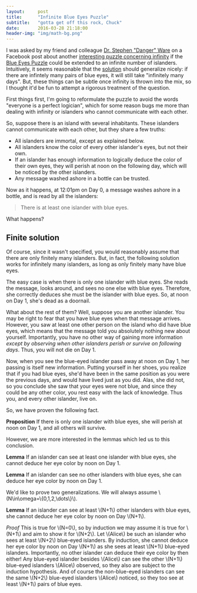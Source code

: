 ```yaml
---
layout:     post
title:      "Infinite Blue Eyes Puzzle"
subtitle:   "gotta get off this rock, Chuck"
date:       2016-03-28 21:18:00
header-img: "img/math-bg.png"
---
```


I was asked by my friend and colleague
[Dr. Stephen "Danger" Ware][ware] on a Facebook post about another
[interesting puzzle concerning infinity][infinity puzzle] if the
[Blue Eyes Puzzle][blue eyes puzzle] could be extended to an infinite number
of islanders. Intuitively, it seems reasonable that the
[solution][blue eyes solution] should generalize nicely: if there are infintely
many pairs of blue eyes, it will still take "infinitely many days". But, these
things can be subtle once infinity is thrown into the mix,
so I thought it'd be fun to attempt a rigorous treatment
of the question.

[ware]: http://stephengware.com/
[infinity puzzle]: https://www.reddit.com/r/AskReddit/comments/4kz3di/whats_your_favourite_maths_fact/d3jj88j
[blue eyes puzzle]: http://xkcd.com/blue_eyes.html
[blue eyes solution]: https://xkcd.com/solution.html

First things first, I'm going to reformulate the puzzle to avoid the words
"everyone is a perfect logician", which for some reason bugs me more than
dealing with infinity or islanders who cannot communicate with each other.

So, suppose there is an island with several inhabitants. These islanders cannot
communicate with each other, but they share a few truths:

* All islanders are immortal, except as explained below.
* All islanders know the color of every other islander's eyes, but not their own.
* If an islander has enough information to logically deduce the color of their
  own eyes, they will perish at noon on the following day, which will be
  noticed by the other islanders.
* Any message washed ashore in a bottle can be trusted.

Now as it happens, at 12:01pm on Day 0, a message washes ashore in a bottle,
and is read by all the islanders:

> There is at least one islander with blue eyes.

What happens?

## Finite solution

Of course, since it wasn't specified, you would reasonably assume that there
are only finitely many islanders. But, in fact, the following solution works
for infinitely many islanders, as long as only finitely many have blue eyes.

The easy case is when there is only one islander with blue eyes. She reads
the message, looks around, and sees no one else with blue eyes. Therefore,
she correctly deduces she must be the islander with blue eyes. So, at noon
on Day 1, she's dead as a doornail.

What about the rest of them? Well, suppose you are another islander. You
may be right to fear that you have blue eyes when that message arrives.
However, you saw at least one other person on the island who did have blue eyes,
which means that the message told you absolutely nothing new about yourself.
Importantly, you have no other way of gaining more information
*except by observing when other islanders perish or survive on following days*.
Thus, you will not die on Day 1.

Now, when you see the blue-eyed islander pass away at noon on Day 1, her
passing is itself new information. Putting yourself in her shoes, you realize
that if you had blue eyes, she'd have been in the same position as you were
the previous days, and would have lived just as you did. Alas, she did not,
so you conclude she saw that your eyes were not blue, and since they could
be any other color, you rest easy with the lack of knowledge. Thus you,
and every other islander, live on.

So, we have proven the following fact.

**Proposition** If there is only one islander with blue eyes, she will
perish at noon on Day 1, and all others will survive.

However, we are more interested in the lemmas which led us to this
conclusion.

**Lemma** If an islander can see at least one islander with blue eyes, she cannot
deduce her eye color by noon on Day 1.

**Lemma** If an islander can see no other islanders with blue eyes, she can
deduce her eye color by noon on Day 1.

We'd like to prove two generalizations. We will always assume
\\(N\\in\\omega=\\{0,1,2,\\dots\\}\\).

**Lemma** If an islander can see at least \\(N+1\\) other islanders with blue
eyes, she cannot deduce her eye color by noon on Day \\(N+1\\).

*Proof* This is true for \\(N=0\\), so by induction we may assume it is true for
\\(N+1\\) and aim to show it for \\(N+2\\). Let \\(Alice\\) be such
an islander who sees at least
\\(N+2\\) blue-eyed islanders. By induction, she cannot deduce her eye color
by noon on Day \\(N+1\\) as she sees at least \\(N+1\\) blue-eyed islanders.
Importantly, no other islander can deduce their eye
color by then either! Any blue-eyed islander besides \\(Alice\\) can see
the other \\(N+1\\) blue-eyed islanders \\(Alice\\) observed, so they also are
subject to the induction hypothesis. And of course the non-blue-eyed islanders
can see the same \\(N+2\\) blue-eyed islanders \\(Alice\\) noticed, so they
too see at least \\(N+1\\) pairs of blue eyes.
